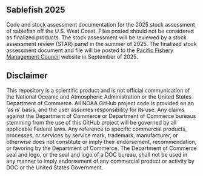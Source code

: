 ## Sablefish 2025 

Code and stock assessment documentation for the 2025 stock assessment of sablefish off the U.S. West Coast. Files posted should not be considered as finalized products. The stock assessment will be reviewed by a stock assessment review (STAR) panel in the summer of 2025. The finalized stock assessment document and file  will be posted to the [Pacific Fishery Management Council](https://www.pcouncil.org/) website in September of 2025. 

## Disclaimer

This repository is a scientific product and is not official communication of the National Oceanic and Atmospheric Administration or the United States Department of Commerce. All NOAA GitHub project code is provided on an ‘as is’ basis, and the user assumes responsibility for its use. Any claims against the Department of Commerce or Department of Commerce bureaus stemming from the use of this GitHub project will be governed by all applicable Federal laws. Any reference to specific commercial products, processes, or services by service mark, trademark, manufacturer, or otherwise does not constitute or
imply their endorsement, recommendation, or favoring by the Department of Commerce. The Department of Commerce seal and logo, or the seal and logo of a DOC bureau, shall not be used in any manner to imply endorsement of any commercial product or activity by DOC or the United States Government.
